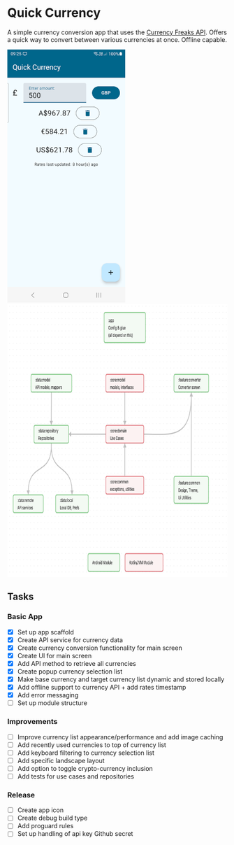 # Quick Currency

A simple currency conversion app that uses the [Currency Freaks API](https://currencyfreaks.com/). Offers a quick way to 
convert between various currencies at once. Offline capable.

<img src="docs/qcu-screenshot.png" width="270" height="579" alt="Screenshot">
<img src="docs/module-diagram.png" width="890" height="625" alt="Architecture diagram">

## Tasks

### Basic App
* [x] Set up app scaffold
* [x] Create API service for currency data
* [x] Create currency conversion functionality for main screen
* [x] Create UI for main screen
* [x] Add API method to retrieve all currencies
* [x] Create popup currency selection list
* [x] Make base currency and target currency list dynamic and stored locally
* [x] Add offline support to currency API + add rates timestamp
* [x] Add error messaging
* [ ] Set up module structure

### Improvements
* [ ] Improve currency list appearance/performance and add image caching
* [ ] Add recently used currencies to top of currency list
* [ ] Add keyboard filtering to currency selection list
* [ ] Add specific landscape layout
* [ ] Add option to toggle crypto-currency inclusion
* [ ] Add tests for use cases and repositories

### Release
* [ ] Create app icon
* [ ] Create debug build type
* [ ] Add proguard rules
* [ ] Set up handling of api key Github secret
